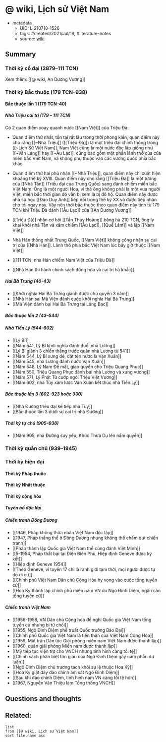 # @ wiki, Lịch sử Việt Nam


- metadata
	- UID: L-210718-1526
	- tags: #created/2021/Jul/18, #literature-notes 
	- source: [wiki](https://vi.wikipedia.org/wiki/L%E1%BB%8Bch_s%E1%BB%AD_Vi%E1%BB%87t_Nam)

## Summary
### Thời kỳ cổ đại (2879–111 TCN)

Xem thêm: [[@ wiki, An Dương Vương]]

### Thời kỳ Bắc thuộc (179 TCN–938)
#### Bắc thuộc lần 1  (179 TCN–40)
##### Nhà Triệu cai trị (179 – 111 TCN)
Có 2 quan điểm xoay quanh nước [[Nam Việt]] của Triệu Đà:
- Quan điểm thứ nhất, tồn tại rất lâu trong thời phong kiến, quan điểm này cho rằng [[~Nhà Triệu]] ([[Triệu Đà]]) là một triều đại chính thống trong [[~Lịch Sử Việt Nam]]. Nam Việt cũng là một nước độc lập giống như [[~Văn Lang]] hay [[~Âu Lạc]], cũng bao gồm một phần lãnh thổ của của miền bắc Việt Nam, và không phụ thuộc vào các vương quốc phía bắc khác.
- Quan điểm thứ hai phủ nhận [[~Nhà Triệu]], quan điểm này chỉ xuất hiện khoảng thế kỷ XVIII. Quan điểm này cho rằng [[Triệu Đà]] là một tướng của [[Nhà Tần]] (Triều đại của Trung Quốc) sang đánh chiếm miền bắc Việt Nam. Ông là một người Hoa, vì thế ông không phải là một vua người Việt, miền bắc thời gian đó vẫn bị xem là bị đô hộ. Quan điểm này được nhà sử học [[Đào Duy Anh]] tiếp nối trong thế kỷ XX và được tiếp nhận cho tới ngày nay. Vậy nên thời bắc thuộc theo quan điểm này tính từ 179 TCN khi Triệu Đà đánh [[Âu Lạc]] của [[An Dương Vương]]

- [[Triệu Đà]] nhân cơ hội [[Tần Thủy Hoàng]] băng hà 210 TCN, ông ly khai khỏi nhà Tần và xâm chiếm [[Âu Lạc]], [[Quế Lâm]] và lập [[Nam Việt]]
- Nhà Hán thống nhất Trung Quốc, [[Nam Việt]] không công nhận sự cai trị của [[Nhà Hán]]. Lãnh thổ phía bắc Việt Nam lúc bấy giờ thuộc [[Nam Việt]]
- [[111 TCN, nhà Hán chiếm Nam Việt của Triệu Đà]]
- [[Nhà Hán thi hành chính sách đồng hóa và cai trị hà khắc]]

##### Hai Bà Trưng (40-43)
- [[Khởi nghĩa Hai Bà Trưng giành được chủ quyền 3 năm]]
- [[Nhà Hán sai Mã Viện đánh cuộc khởi nghĩa Hai Bà Trưng]]
- [[Mã Viện đánh bại Hai Bà Trưng tại Lãng Bạc]]

##### Bắc thuộc lần 2 (43–544)

##### Nhà Tiền Lý (544–602)
- [[Lý Bí]]
- [[Năm 541, Lý Bí khởi nghĩa đánh đuổi nhà Lương]]
- [[Lý Bí giành 3 chiến thắng trước quân nhà Lương từ 541]]
- [[Năm 544, Lý Bí xưng đế, đặt tên nước là Vạn Xuân]]
- [[Năm 545, nhà Lương đánh nước Vạn Xuân]]
- [[Năm 548, Lý Nam Đế mất, giao quyền cho Triệu Quang Phục]]
- [[Năm 550, Triệu Quang Phục đánh bại nhà Lương và xưng vương]]
- [[Năm 571, Lý Phật Tử cướp ngôi Triệu Việt Vương]]
- [[Năm 602, nhà Tùy xâm lược Vạn Xuân kết thúc nhà Tiền Lý]]

##### Bắc thuộc lần 3 (602–923 hoặc 930)
- [[Nhà Đường triều đại kế tiếp nhà Tùy]]
- [[Bắc thuộc lần 3 dưới sự cai trị nhà Đường]]

##### Thời kỳ tự chủ (905–938)
- [[Năm 905, nhà Đường suy yếu, Khúc Thừa Dụ lên nắm quyền]]

### Thời kỳ quân chủ (939–1945)

### Thời kỳ hiện đại
#### Thời kỳ Pháp thuộc
#### Thời kỳ Nhật thuộc
#### Thời kỳ cộng hòa
##### Tuyên bố độc lập
##### Chiến tranh Đông Dương
- [[1946, Pháp không thừa nhận Việt Nam độc lập]]
- [[1947, Pháp thắng thế ở Đông Dương nhưng không thể chấm dứt chiến tranh]]
- [[Pháp thành lập Quốc gia Việt Nam thể cùng đánh Việt Minh]]
- [[5-1954, Pháp thất bại tại Điện Biên Phủ, Hiệp định Geneve được ký kết]]
- [[Hiệp định Geneve 1954]]
- [[Theo Geneve, vĩ tuyến 17 chỉ là ranh giới tạm thời, mọi người được tự do di cư]]
- [[Chính phủ Việt Nam Dân chủ Cộng Hòa hy vọng vào cuộc tổng tuyển cử]]
- [[Hoa Kỳ thành lập chính phủ miền nam VN do Ngô Đình Diệm, ngăn cản tổng tuyển cử]]

##### Chiến tranh Việt Nam
- [[1956-1958, VN Dân chủ Cộng hòa đề nghị Quốc gia Việt Nam tổng tuyển cử nhưng bị từ chối]]
- [[1955, Ngô Đình Diệm phế truất Quốc trưởng Bảo Đại]]
- [[Chính phủ Quốc gia Việt Nam là tiền thân của Việt Nam Cộng Hòa]]
- [[1959, Mặt trận Dân tộc Giải phóng miền nam Việt Nam được thành lập]]
- [[1960, quân giải phóng Miền nam được thành lập]]
- [[Mỹ tiếp tục viện trợ cho VNCH nhưng tình hình càng tồi tệ]]
- [[Chính sách phân biệt tôn giáo của Ngô Đình Diệm gây căm phẫn dư luận]]
- [[Ngô Đình Diệm chủ trương tách khỏi sự lệ thuộc Hoa Kỳ]]
- [[Hoa Kỳ giật dây đảo chính ám sát Ngô Đình Diệm]]
- [[Sau khi đảo chính Diệm, tình hình nam VN càng tồi tệ hơn]]
- [[1967, Nguyễn Văn Thiệu làm Tổng thống VNCH]]

## Questions and thoughts


## Related:
```dataview
list
from [[@ wiki, Lịch sử Việt Nam]]
sort file.name asc
```
